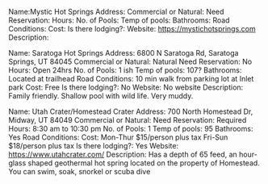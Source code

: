 Name:Mystic Hot Springs
Address:
Commercial or Natural:
Need Reservation:
Hours:
No. of Pools:
Temp of pools:
Bathrooms:
Road Conditions:
Cost:
Is there lodging?:
Website: https://mystichotsprings.com
Description:


Name: Saratoga Hot Springs
Address: 6800 N Saratoga Rd, Saratoga Springs, UT 84045
Commercial or Natural: Natural
Need Reservation: No
Hours: Open 24hrs
No. of Pools: 1 ish
Temp of pools: 107?
Bathrooms: Located at trailhead
Road Conditions: 10 min walk from parking lot at Inlet park
Cost: Free
Is there lodging?: No
Website: No website
Description: Family friendly. Shallow pool with wild life. Very muddy.

Name: Utah Crater/Homestead Crater
Address: 700 North Homestead Dr, Midway, UT 84049
Commercial or Natural:
Need Reservation: Required
Hours: 8:30 am to 10:30 pm
No. of Pools: 1
Temp of pools: 95
Bathrooms: Yes
Road Conditions:
Cost: Mon-Thur $15/person plus tax
Fri-Sun $18/person plus tax
Is there lodging?: Yes
Website: https://www.utahcrater.com/
Description: Has a depth of 65 feed, an hour-glass shaped geothermal hot spring located on the property of Homestead. You can swim, soak, snorkel or scuba  dive